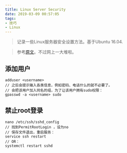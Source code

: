 ```yaml
---
title: Linux Server Security
date: 2019-03-09 00:57:05
tags:
- 技巧
- Linux
---
```


> 记录一些Linux服务器安全设置方法。基于Ubuntu 16.04.

> 参考[原文](https://linuxstory.org/four-ways-to-make-your-linux-server-more-security/)。不过网上一大堆啦。

<!-- more -->

## 添加用户

````
adduser <username>
// 之后会提示输入各类信息，例如密码、电话什么的就不必要了。
// 会把该用户加入同名的组，为了让该用户拥有sudo权限：
gpasswd -a <username> sudo
````

## 禁止root登录

````
nano /etc/ssh/sshd_config
// 找到PermitRootLogin ，设为no
// 保存文件退出，重启服务：
service ssh restart
// OR：
systemctl restart sshd
````                   